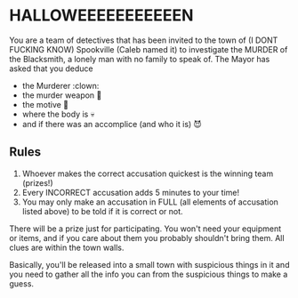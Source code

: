 # HALLOWEEEEEEEEEEEN

You are a team of detectives that has been invited to the town of (I DONT FUCKING KNOW) Spookville (Caleb named it) to investigate the MURDER of the Blacksmith, a lonely man with no family to speak of. The Mayor has asked that you deduce
- the Murderer :clown:
- the murder weapon :knife:
- the motive :eyes:
- where the body is :skull:
- and if there was an accomplice (and who it is) :smiling_imp: 

## Rules  
1. Whoever makes the correct accusation quickest is the winning team (prizes!)
2. Every INCORRECT accusation adds 5 minutes to your time!
3. You may only make an accusation in FULL (all elements of accusation listed above) to be told if it is correct or not.

There will be a prize just for participating. You won't need your equipment or items, and if you care about them you probably shouldn't bring them. All clues are within the town walls.

Basically, you'll be released into a small town with suspicious things in it and you need to gather all the info you can from the suspicious things to make a guess.
